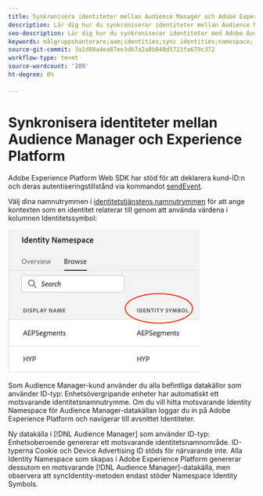 ```yaml
---
title: Synkronisera identiteter mellan Audience Manager och Adobe Experience Platform med hjälp av Platform Web SDK
description: Lär dig hur du synkroniserar identiteter mellan Audience Manager och Adobe Experience Platform med hjälp av Platform Web SDK
seo-description: Lär dig hur du synkroniserar identiteter med Adobe Audience Manager med Experience Platform Web SDK
keywords: målgruppshanterare;aam;identities;sync identities;namespace;
source-git-commit: 3a1d08a4ea87ee3db7a2a8b048d5721fa679c372
workflow-type: tm+mt
source-wordcount: '209'
ht-degree: 0%

---
```



# Synkronisera identiteter mellan Audience Manager och Experience Platform

Adobe Experience Platform Web SDK har stöd för att deklarera kund-ID:n och deras autentiseringstillstånd via kommandot [sendEvent](./overview.md#syncing-identities).

Välj dina namnutrymmen i [identitetstjänstens namnutrymmen](../../identity/../identity-service/namespaces.md) för att ange kontexten som en identitet relaterar till genom att använda värdena i kolumnen Identitetssymbol:

![Vy över namnutrymmesgränssnittet](../images/identity/edge_namespaceUI_identity-symbol.png)

Som Audience Manager-kund använder du alla befintliga datakällor som använder ID-typ: Enhetsövergripande enheter har automatiskt ett motsvarande identitetsnamnutrymme. Om du vill hitta motsvarande Identity Namespace för Audience Manager-datakällan loggar du in på Adobe Experience Platform och navigerar till avsnittet Identiteter.

Ny datakälla i [!DNL Audience Manager] som använder ID-typ: Enhetsoberoende genererar ett motsvarande identitetsnamnområde. ID-typerna Cookie och Device Advertising ID stöds för närvarande inte. Alla Identity Namespace som skapas i Adobe Experience Platform genererar dessutom en motsvarande [!DNL Audience Manager]-datakälla, men observera att syncIdentity-metoden endast stöder Namespace Identity Symbols.
